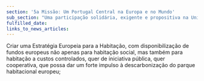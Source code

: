 ```yaml
---
section: '5a Missão: Um Portugal Central na Europa e no Mundo'
sub_section: "Uma participação solidária, exigente e propositiva na União Europeia"
fulfilled_date:
links_to_news_articles:
---
```


Criar uma Estratégia Europeia para a Habitação, com disponibilização de fundos europeus não apenas para habitação social, mas também para habitação a custos controlados, quer de iniciativa pública, quer cooperativa, que possa dar um forte impulso à descarbonização do parque habitacional europeu;
